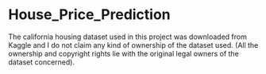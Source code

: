 # House_Price_Prediction
The california housing dataset used in this project was downloaded from Kaggle and I do not claim any kind of ownership of the dataset used. 
(All the ownership and copyright rights lie with the original legal owners of the dataset concerned).
